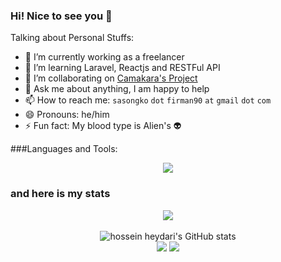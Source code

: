 
### Hi! Nice to see you 👋

Talking about Personal Stuffs:

- 🔭 I’m currently working as a freelancer
- 🌱 I’m learning Laravel, Reactjs and RESTFul API
- 👯 I’m collaborating on [Camakara's Project](https://www.camakara.com/)
- 💬 Ask me about anything, I am happy to help
- 📫 How to reach me: `sasongko` `dot` `firman90` `at` `gmail` `dot` `com`
- 😄 Pronouns: he/him
- ⚡ Fun fact: My blood type is Alien's 👽

###Languages and Tools:

<p align="center">
  <a href="https://skillicons.dev">
    <img src="https://skillicons.dev/icons?i=git,html,postman,js,css,bootstrap,cs,sass,figma,laravel,nodejs,vue,tailwind,react,vscode,bash,php,mysql" />
  </a>
</p>

### and here is my stats
<p align="center"><img src="https://www.codewars.com/users/Shazoji90/badges/large"/><br /><br />
  <img src="https://github-readme-stats.vercel.app/api?username=Shazoji90&show_icons=true&include_all_commits=true&theme=monokai" alt="hossein heydari's GitHub stats" /><br />
  <img src="https://github-readme-streak-stats.herokuapp.com/?user=Shazoji90&theme=monokai"/>
  <img src="https://github-readme-stats.vercel.app/api/top-langs/?username=Shazoji90&layout=compact&theme=monokai&langs_count=12"/><br />
</p>
